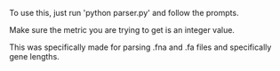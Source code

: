 To use this, just run 'python parser.py' and follow the prompts.

Make sure the metric you are trying to get is an integer value.

This was specifically made for parsing .fna and .fa files and specifically gene lengths.
